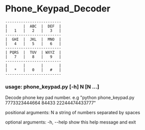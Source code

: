 # Phone_Keypad_Decoder
```
-------------------------
|       |  ABC  |  DEF  |
|   1   |   2   |   3   |
-------------------------
|  GHI  |  JKL  |  MNO  |
|   4   |   5   |   6   |
-------------------------
| PQRS  |  TUV  | WXYZ  |
|   7   |   8   |   9   |
-------------------------
|       |       |       |
|   *   |   0   |   #   |
-------------------------
```
### usage: phone_keypad.py [-h] N [N ...]

Decode phone key pad number. e.g "python phone_keypad.py 7773323444664 84433
22244474433777"

positional arguments:
  N           a string of numbers separated by spaces

optional arguments:
  -h, --help  show this help message and exit
